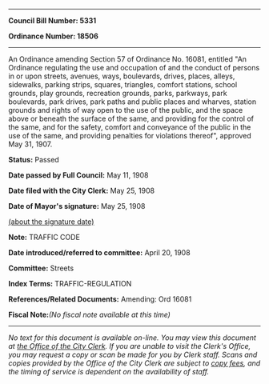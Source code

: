 

********

**Council Bill Number: 5331**
   
**Ordinance Number: 18506**
********

 An Ordinance amending Section 57 of Ordinance No. 16081, entitled "An Ordinance regulating the use and occupation of and the conduct of persons in or upon streets, avenues, ways, boulevards, drives, places, alleys, sidewalks, parking strips, squares, triangles, comfort stations, school grounds, play grounds, recreation grounds, parks, parkways, park boulevards, park drives, park paths and public places and wharves, station grounds and rights of way open to the use of the public, and the space above or beneath the surface of the same, and providing for the control of the same, and for the safety, comfort and conveyance of the public in the use of the same, and providing penalties for violations thereof", approved May 31, 1907.

**Status:** Passed
   
**Date passed by Full Council:** May 11, 1908
   
**Date filed with the City Clerk:** May 25, 1908
   
**Date of Mayor's signature:** May 25, 1908
   
[(about the signature date)](/~public/approvaldate.htm)
   
   
**Note:** TRAFFIC CODE

   
**Date introduced/referred to committee:** April 20, 1908
   
**Committee:** Streets
   
   
**Index Terms:** TRAFFIC-REGULATION

**References/Related Documents:** Amending: Ord 16081

**Fiscal Note:**_(No fiscal note available at this time)_
********

_No text for this document is available on-line. You may view this document at [the Office of the City Clerk](http://www.seattle.gov/leg/clerk/contactUs.htm). If you are unable to visit the Clerk's Office, you may request a copy or scan be made for you by Clerk staff. Scans and copies provided by the Office of the City Clerk are subject to [copy fees](http://clerk.seattle.gov/~public/clerkfees.htm), and the timing of service is dependent on the availability of staff._

